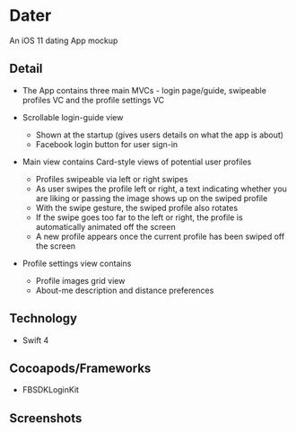 # Dater
An iOS 11 dating App mockup

## Detail
- The App contains three main MVCs - login page/guide, swipeable profiles VC and the profile settings VC

- Scrollable login-guide view 
  - Shown at the startup (gives users details on what the app is about)
  - Facebook login button for user sign-in

- Main view contains Card-style views of potential user profiles
  - Profiles swipeable via left or right swipes
  - As user swipes the profile left or right, a text indicating whether you are liking or passing the image shows up on the swiped profile
  - With the swipe gesture, the swiped profile also rotates
  - If the swipe goes too far to the left or right, the profile is automatically animated off the screen
  - A new profile appears once the current profile has been swiped off the screen
  
- Profile settings view contains
  - Profile images grid view
  - About-me description and distance preferences

## Technology
- Swift 4

## Cocoapods/Frameworks
- FBSDKLoginKit

## Screenshots
